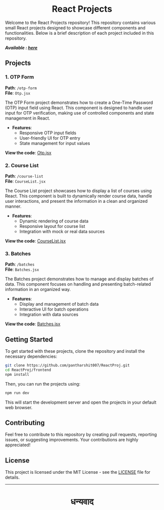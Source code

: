 <h1 align="center">React Projects</h1>

Welcome to the React Projects repository! This repository contains various small React projects designed to showcase different components and functionalities. Below is a brief description of each project included in this repository.

***Available : [here](https://reactproj-five.vercel.app/)***

## Projects


### 1. OTP Form

**Path**: `/otp-form`  
**File**: `Otp.jsx`

The OTP Form project demonstrates how to create a One-Time Password (OTP) input field using React. This component is designed to handle user input for OTP verification, making use of controlled components and state management in React.

- **Features**:
  - Responsive OTP input fields
  - User-friendly UI for OTP entry
  - State management for input values

**View the code**: [Otp.jsx](https://github.com/pantharshit007/ReactProj/blob/main/frontend/src/pages/Otp.jsx)

### 2. Course List

**Path**: `/course-list`  
**File**: `CourseList.jsx`

The Course List project showcases how to display a list of courses using React. This component is built to dynamically render course data, handle user interactions, and present the information in a clean and organized manner.

- **Features**:
  - Dynamic rendering of course data
  - Responsive layout for course list
  - Integration with mock or real data sources

**View the code**: [CourseList.jsx](https://github.com/pantharshit007/ReactProj/blob/main/frontend/src/pages/CourseList.jsx)

### 3. Batches

**Path**: `/batches`  
**File**: `Batches.jsx`

The Batches project demonstrates how to manage and display batches of data. This component focuses on handling and presenting batch-related information in an organized way.

- **Features**:
  - Display and management of batch data
  - Interactive UI for batch operations
  - Integration with data sources

**View the code**: [Batches.jsx](https://github.com/pantharshit007/ReactProj/blob/main/frontend/src/pages/Batches.jsx)

## Getting Started

To get started with these projects, clone the repository and install the necessary dependencies:

```bash
git clone https://github.com/pantharshit007/ReactProj.git
cd ReactProj/frontend
npm install
```

Then, you can run the projects using:

```bash
npm run dev
```

This will start the development server and open the projects in your default web browser.

## Contributing

Feel free to contribute to this repository by creating pull requests, reporting issues, or suggesting improvements. Your contributions are highly appreciated!

## License

This project is licensed under the MIT License - see the [LICENSE](https://github.com/pantharshit007/ReactProj/blob/main/LICENSE) file for details.

---

<h1 align="center">धन्यवाद<h1>
